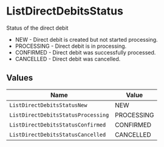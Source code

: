 # ListDirectDebitsStatus

Status of the direct debit
* NEW - Direct debit is created but not started processing.
* PROCESSING - Direct debit is in processing.
* CONFIRMED - Direct debit was successfully processed.
* CANCELLED - Direct debit was cancelled.


## Values

| Name                               | Value                              |
| ---------------------------------- | ---------------------------------- |
| `ListDirectDebitsStatusNew`        | NEW                                |
| `ListDirectDebitsStatusProcessing` | PROCESSING                         |
| `ListDirectDebitsStatusConfirmed`  | CONFIRMED                          |
| `ListDirectDebitsStatusCancelled`  | CANCELLED                          |